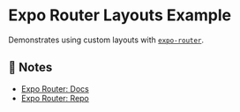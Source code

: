 # Expo Router Layouts Example

Demonstrates using custom layouts with [`expo-router`](https://expo.github.io/router).

## 📝 Notes

- [Expo Router: Docs](https://expo.github.io/router)
- [Expo Router: Repo](https://github.com/expo/router)
